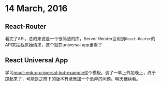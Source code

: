 # 14 March, 2016

## React-Router

看完了API，总的来说是一个很简洁的库，Server Render会用到`React-Router`的API来拦截原始请求，这个就在universal app里看了

## React Universal App

学习[react-redux-universal-hot-example](https://github.com/erikras/react-redux-universal-hot-example)这个模板。调了一早上外加晚上，终于跑起来了，可能是之前下的版本有点低加一个诡异的问题。明天继续看。